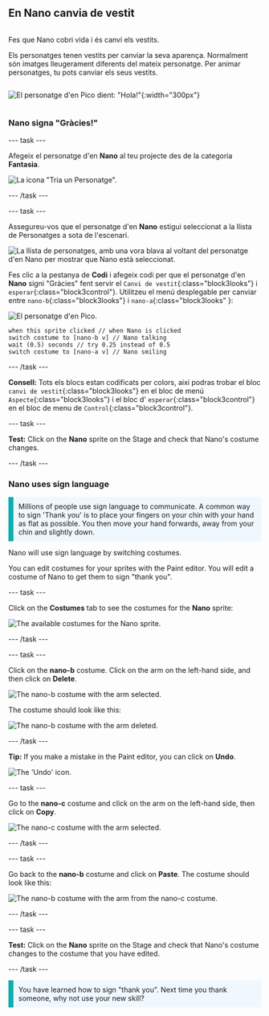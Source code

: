 ## En Nano canvia de vestit

<div style="display: flex; flex-wrap: wrap">
<div style="flex-basis: 200px; flex-grow: 1; margin-right: 15px;">

Fes que Nano cobri vida i és canvi els vestits.

Els personatges tenen vestits per canviar la seva aparença. Normalment són imatges lleugerament diferents del mateix personatge. Per animar personatges, tu pots canviar els seus vestits.

</div>
<div>

![El personatge d'en Pico dient: "Hola!"](images/pico-step2.png){:width="300px"}

</div>
</div>

### Nano signa "Gràcies!"

--- task ---

Afegeix el personatge d'en  **Nano**  al teu projecte des de la categoria  **Fantasia**.

![La icona "Tria un Personatge".](images/choose-sprite-menu.png)

--- /task ---

--- task ---

Assegureu-vos que el personatge d'en **Nano** estigui seleccionat a la llista de Personatges a sota de l'escenari.

![La llista de personatges, amb una vora blava al voltant del personatge d'en Nano per mostrar que Nano està seleccionat.](images/nano-selected.png)

Fes clic a  la pestanya de **Codi**  i afegeix codi per que el personatge d'en  **Nano** signi "Gràcies" fent servir el  `Canvi de vestit`{:class="block3looks"} i `esperar`{:class="block3control"}. Utilitzeu el menú desplegable per canviar entre `nano-b`{:class="block3looks"} i `nano-a`{:class="block3looks" }:

![El personatge d'en Pico.](images/nano-sprite.png)

```blocks3
when this sprite clicked // when Nano is clicked
switch costume to [nano-b v] // Nano talking
wait (0.5) seconds // try 0.25 instead of 0.5
switch costume to [nano-a v] // Nano smiling
```
--- /task ---

**Consell:** Tots els blocs estan codificats per colors, així podras trobar el bloc `canvi de vestit`{:class="block3looks"} en  el bloc de menú `Aspecte`{:class="block3looks"} i el bloc d' `esperar`{:class="block3control"} en el bloc de menu de `Control`{:class="block3control"}.

--- task ---

**Test:** Click on the **Nano** sprite on the Stage and check that Nano's costume changes.

--- /task ---

### Nano uses sign language

<p style="border-left: solid; border-width:10px; border-color: #0faeb0; background-color: aliceblue; padding: 10px;">Millions of people use sign language to communicate. A common way to sign 'Thank you' is to place your fingers on your chin with your hand as flat as possible. You then move your hand forwards, away from your chin and slightly down. 
</p>

<!-- Add a video of someone signing -->

Nano will use sign language by switching costumes.

You can edit costumes for your sprites with the Paint editor. You will edit a costume of Nano to get them to sign "thank you".

--- task ---

Click on the **Costumes** tab to see the costumes for the **Nano** sprite:

![The available costumes for the Nano sprite.](images/nano-costumes.png)

--- /task ---

--- task ---

Click on the **nano-b** costume. Click on the arm on the left-hand side, and then click on **Delete**.

![The nano-b costume with the arm selected.](images/nano-arm-selected.png)

The costume should look like this:

![The nano-b costume with the arm deleted.](images/nano-arm-deleted.png)

--- /task ---

**Tip:** If you make a mistake in the Paint editor, you can click on **Undo**.

![The 'Undo' icon.](images/nano-undo.png)

--- task ---

Go to the **nano-c** costume and click on the arm on the left-hand side, then click on **Copy**.

![The nano-c costume with the arm selected.](images/nano-c-arm-selected.png)

--- /task ---

--- task ---

Go back to the **nano-b** costume and click on **Paste**. The costume should look like this:

![The nano-b costume with the arm from the nano-c costume.](images/nano-b-new-arm.png)

--- /task ---

--- task ---

**Test:** Click on the **Nano** sprite on the Stage and check that Nano's costume changes to the costume that you have edited.

--- /task ---

<p style="border-left: solid; border-width:10px; border-color: #0faeb0; background-color: aliceblue; padding: 10px;">You have learned how to sign "thank you". Next time you thank someone, why not use your new skill?
</p>

